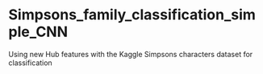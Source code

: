 # Simpsons_family_classification_simple_CNN
Using new Hub features with the Kaggle Simpsons characters dataset for classification
